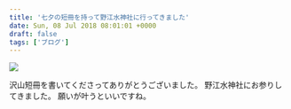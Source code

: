 ```yaml
---
title: '七夕の短冊を持って野江水神社に行ってきました'
date: Sun, 08 Jul 2018 08:01:01 +0000
draft: false
tags: ['ブログ']
---
```


![](/images/2018/07/DSC_0579-576x1024.jpg)

沢山短冊を書いてくださってありがとうございました。 野江水神社にお参りしてきました。 願いが叶うといいですね。
